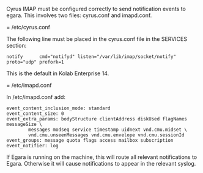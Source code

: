 Cyrus IMAP must be configured correctly to send notification events
to egara. This involves two files: cyrus.conf and imapd.conf.

= /etc/cyrus.conf

The following line must be placed in the cyrus.conf file in the SERVICES section:

    notify      cmd="notifyd" listen="/var/lib/imap/socket/notify" proto="udp" prefork=1

This is the default in Kolab Enterprise 14.

= /etc/imapd.conf

In /etc/imapd.conf add:

    event_content_inclusion_mode: standard
    event_content_size: 0
    event_extra_params: bodyStructure clientAddress diskUsed flagNames messageSize \
            messages modseq service timestamp uidnext vnd.cmu.midset \
            vnd.cmu.unseenMessages vnd.cmu.envelope vnd.cmu.sessionId
    event_groups: message quota flags access mailbox subscription
    event_notifier: log

If Egara is running on the machine, this will route all relevant notifications to
Egara. Otherwise it will cause notifications to appear in the relevant syslog.
